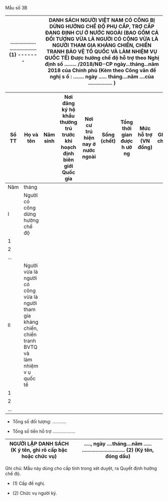 Mẫu số 3B

| ................... ....................(1) ------- | DANH SÁCH NGƯỜI VIỆT NAM CÓ CÔNG BỊ DỪNG HƯỞNG CHẾ ĐỘ PHỤ CẤP, TRỢ CẤP ĐANG ĐỊNH CƯ Ở NƯỚC NGOÀI (BAO GỒM CẢ ĐỐI TƯỢNG VỪA LÀ NGƯỜI CÓ CÔNG VỪA LÀ NGƯỜI THAM GIA KHÁNG CHIẾN, CHIẾN TRANH BẢO VỆ TỔ QUỐC VÀ LÀM NHIỆM VỤ QUỐC TẾ) Được hưởng chế độ hỗ trợ theo Nghị định số ......... /2018/NĐ-CP ngày...tháng...năm 2018 của Chính phủ (Kèm theo Công văn đề nghị s ố : ........ ngày ...... tháng....năm ....của .................. )
|---|---|

| Số TT | Họ và tên | Năm sinh | Nơi đăng ký hộ khẩu thường trú trước khi hoạch định biên giới Quốc gia | Nơi cư trú hiện nay ở nước ngoài | Sống (chết) | Tổng thời gian được h ưở ng | Mức hỗ trợ (VN đồng) | Ghi chú |  |
|---|---|---|---|---|---|---|---|---|---|
| Năm | tháng |  |  |  |  |  |  |  |  |
| I | Người có công dừng hưởng chế độ |  |  |  |  |  |  |  |  |
| 1 |  |  |  |  |  |  |  |  |  |
| 2 |  |  |  |  |  |  |  |  |  |
| ... |  |  |  |  |  |  |  |  |  |
| II | Người vừa là người có công vừa là người tham gia kháng chiến, chiến tranh BVTQ và làm nhiệm v ụ quốc tế |  |  |  |  |  |  |  |  |
| 1 |  |  |  |  |  |  |  |  |  |
| 2 |  |  |  |  |  |  |  |  |  |
| ... |  |  |  |  |  |  |  |  |  |

- Tổng số đối tượng: ...........

- Tổng số tiền hỗ trợ ..................

| NGƯỜI LẬP DANH SÁCH (K ý tên, ghi rõ cấp bậc hoặc chức vụ) | ....., ngày ....tháng....năm ...... ................................ (2) (Ký tên, đóng dấu) |
|---|---|

Ghi chú: Mẫu này dùng cho cấp tỉnh trong xét duyệt, ra Quyết định hưởng chế độ.

- (1) Cấp đề nghị.

- (2) Chức vụ người ký.